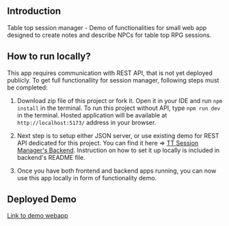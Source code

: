## Introduction

Table top session manager - Demo of functionalities for small web app designed to create notes and describe NPCs for table top RPG sessions.

## How to run locally?

This app requires communication with REST API, that is not yet deployed publicly. To get full functionallity for session manager, following steps must be completed:

1. Download zip file of this project or fork it. Open it in your IDE and run `npm install` in the terminal.
   To run this project without API, type `npm run dev` in the terminal. Hosted application will be available at `http://localhost:5173/` address in your browser.

2. Next step is to setup either JSON server, or use existing demo for REST API dedicated for this project. You can find it here => [TT Session Manager's Backend](https://github.com/JBryskiewicz/dms-backend). Instruction on how to set it up locally is included in backend's README file.

3. Once you have both frontend and backend apps running, you can now use this app locally in form of functionality demo.

## Deployed Demo
[Link to demo webapp](https://tt-session-manager.vercel.app)

